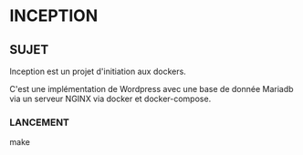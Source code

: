 # INCEPTION

## SUJET

Inception est un projet d'initiation aux dockers.

C'est une implémentation de Wordpress avec une base de donnée Mariadb via un serveur NGINX via docker et docker-compose.

### LANCEMENT

make
